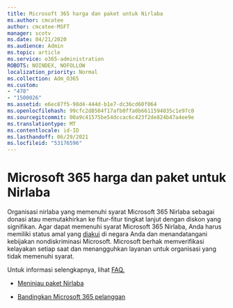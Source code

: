 ```yaml
---
title: Microsoft 365 harga dan paket untuk Nirlaba
ms.author: cmcatee
author: cmcatee-MSFT
manager: scotv
ms.date: 04/21/2020
ms.audience: Admin
ms.topic: article
ms.service: o365-administration
ROBOTS: NOINDEX, NOFOLLOW
localization_priority: Normal
ms.collection: Adm_O365
ms.custom:
- "478"
- "1500026"
ms.assetid: e6ec87f5-98d4-444d-b1e7-dc36cd60f064
ms.openlocfilehash: 99cfc2d8504f17afb0ffa0b6611594035c1e97c0
ms.sourcegitcommit: 00a9c41575be54dccac6c423f2de824b47a4ee9e
ms.translationtype: MT
ms.contentlocale: id-ID
ms.lasthandoff: 06/29/2021
ms.locfileid: "53176596"
---
```

# <a name="microsoft-365-for-nonprofit-plans-and-pricing"></a>Microsoft 365 harga dan paket untuk Nirlaba

Organisasi nirlaba yang memenuhi syarat Microsoft 365 Nirlaba sebagai donasi atau memutakhirkan ke fitur-fitur tingkat lanjut dengan diskon yang signifikan. Agar dapat memenuhi syarat Microsoft 365 Nirlaba, Anda harus memiliki status amal yang [diakui](https://go.microsoft.com/fwlink/p/?LinkID=330253) di negara Anda dan menandatangani kebijakan nondiskriminasi Microsoft. Microsoft berhak memverifikasi kelayakan setiap saat dan menangguhkan layanan untuk organisasi yang tidak memenuhi syarat.
  
Untuk informasi selengkapnya, lihat [FAQ.](https://products.office.com/nonprofit/office-365-nonprofit)
  
- [Meninjau paket Nirlaba](https://products.office.com/nonprofit/office-365-nonprofit-plans-and-pricing?tab=1)

- [Bandingkan Microsoft 365 pelanggan](https://products.office.com/business/compare-more-office-365-for-business-plans)